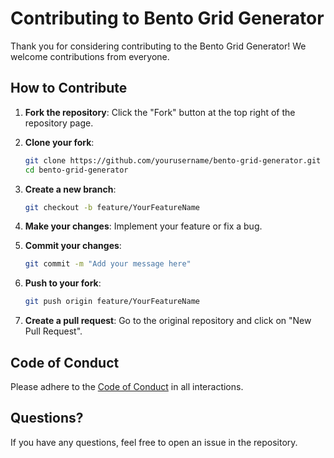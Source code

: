 # Contributing to Bento Grid Generator

Thank you for considering contributing to the Bento Grid Generator! We welcome contributions from everyone.

## How to Contribute

1. **Fork the repository**: Click the "Fork" button at the top right of the repository page.

2. **Clone your fork**:

   ```bash
   git clone https://github.com/yourusername/bento-grid-generator.git
   cd bento-grid-generator
   ```

3. **Create a new branch**:

   ```bash
   git checkout -b feature/YourFeatureName
   ```

4. **Make your changes**: Implement your feature or fix a bug.

5. **Commit your changes**:

   ```bash
   git commit -m "Add your message here"
   ```

6. **Push to your fork**:

   ```bash
   git push origin feature/YourFeatureName
   ```

7. **Create a pull request**: Go to the original repository and click on "New Pull Request".

## Code of Conduct

Please adhere to the [Code of Conduct](CODE_OF_CONDUCT.md) in all interactions.

## Questions?

If you have any questions, feel free to open an issue in the repository.
